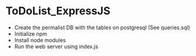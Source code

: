 # ToDoList_ExpressJS
- Create the permalist DB with the tables on postgresql (See queries.sql)
- Initialize npm
- Install node modules
- Run the web server using index.js